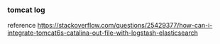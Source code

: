 ### tomcat log
reference https://stackoverflow.com/questions/25429377/how-can-i-integrate-tomcat6s-catalina-out-file-with-logstash-elasticsearch